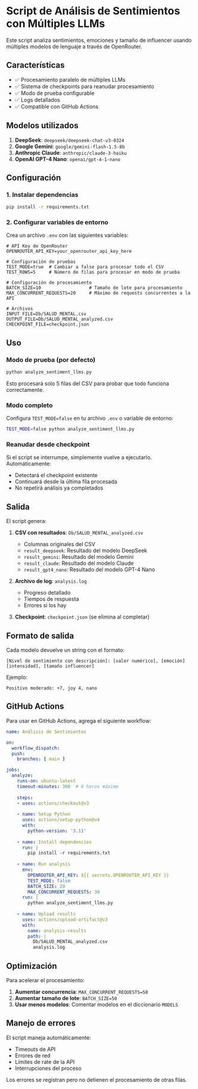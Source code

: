 # Script de Análisis de Sentimientos con Múltiples LLMs

Este script analiza sentimientos, emociones y tamaño de influencer usando múltiples modelos de lenguaje a través de OpenRouter.

## Características

- ✅ Procesamiento paralelo de múltiples LLMs
- ✅ Sistema de checkpoints para reanudar procesamiento
- ✅ Modo de prueba configurable
- ✅ Logs detallados
- ✅ Compatible con GitHub Actions

## Modelos utilizados

1. **DeepSeek**: `deepseek/deepseek-chat-v3-0324`
2. **Google Gemini**: `google/gemini-flash-1.5-8b`
3. **Anthropic Claude**: `anthropic/claude-3-haiku`
4. **OpenAI GPT-4 Nano**: `openai/gpt-4-1-nano`

## Configuración

### 1. Instalar dependencias

```bash
pip install -r requirements.txt
```

### 2. Configurar variables de entorno

Crea un archivo `.env` con las siguientes variables:

```env
# API Key de OpenRouter
OPENROUTER_API_KEY=your_openrouter_api_key_here

# Configuración de pruebas
TEST_MODE=true  # Cambiar a false para procesar todo el CSV
TEST_ROWS=5     # Número de filas para procesar en modo de prueba

# Configuración de procesamiento
BATCH_SIZE=10                  # Tamaño de lote para procesamiento
MAX_CONCURRENT_REQUESTS=20     # Máximo de requests concurrentes a la API

# Archivos
INPUT_FILE=Db/SALUD_MENTAL.csv
OUTPUT_FILE=Db/SALUD_MENTAL_analyzed.csv
CHECKPOINT_FILE=checkpoint.json
```

## Uso

### Modo de prueba (por defecto)

```bash
python analyze_sentiment_llms.py
```

Esto procesará solo 5 filas del CSV para probar que todo funciona correctamente.

### Modo completo

Configura `TEST_MODE=false` en tu archivo `.env` o variable de entorno:

```bash
TEST_MODE=false python analyze_sentiment_llms.py
```

### Reanudar desde checkpoint

Si el script se interrumpe, simplemente vuelve a ejecutarlo. Automáticamente:
- Detectará el checkpoint existente
- Continuará desde la última fila procesada
- No repetirá análisis ya completados

## Salida

El script genera:

1. **CSV con resultados**: `Db/SALUD_MENTAL_analyzed.csv`
   - Columnas originales del CSV
   - `result_deepseek`: Resultado del modelo DeepSeek
   - `result_gemini`: Resultado del modelo Gemini
   - `result_claude`: Resultado del modelo Claude
   - `result_gpt4_nano`: Resultado del modelo GPT-4 Nano

2. **Archivo de log**: `analysis.log`
   - Progreso detallado
   - Tiempos de respuesta
   - Errores si los hay

3. **Checkpoint**: `checkpoint.json` (se elimina al completar)

## Formato de salida

Cada modelo devuelve un string con el formato:
```
[Nivel de sentimiento con descripción]: [valor numérico], [emoción] [intensidad], [tamaño influencer]
```

Ejemplo:
```
Positivo moderado: +7, joy 4, nano
```

## GitHub Actions

Para usar en GitHub Actions, agrega el siguiente workflow:

```yaml
name: Análisis de Sentimientos

on:
  workflow_dispatch:
  push:
    branches: [ main ]

jobs:
  analyze:
    runs-on: ubuntu-latest
    timeout-minutes: 360  # 6 horas máximo
    
    steps:
    - uses: actions/checkout@v3
    
    - name: Setup Python
      uses: actions/setup-python@v4
      with:
        python-version: '3.11'
    
    - name: Install dependencies
      run: |
        pip install -r requirements.txt
    
    - name: Run analysis
      env:
        OPENROUTER_API_KEY: ${{ secrets.OPENROUTER_API_KEY }}
        TEST_MODE: false
        BATCH_SIZE: 20
        MAX_CONCURRENT_REQUESTS: 30
      run: |
        python analyze_sentiment_llms.py
    
    - name: Upload results
      uses: actions/upload-artifact@v3
      with:
        name: analysis-results
        path: |
          Db/SALUD_MENTAL_analyzed.csv
          analysis.log
```

## Optimización

Para acelerar el procesamiento:

1. **Aumentar concurrencia**: `MAX_CONCURRENT_REQUESTS=50`
2. **Aumentar tamaño de lote**: `BATCH_SIZE=50`
3. **Usar menos modelos**: Comentar modelos en el diccionario `MODELS`

## Manejo de errores

El script maneja automáticamente:
- Timeouts de API
- Errores de red
- Límites de rate de la API
- Interrupciones del proceso

Los errores se registran pero no detienen el procesamiento de otras filas. 